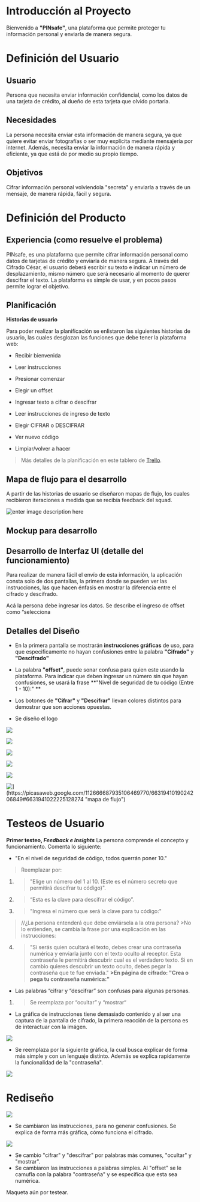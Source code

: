 # **Introducción al Proyecto**
Bienvenido a **"PINsafe"**,  una plataforma que permite proteger tu información personal y enviarla de manera segura.


# **Definición del Usuario**
## **Usuario**


Persona que necesita enviar información confidencial, como los datos de una tarjeta de crédito, al dueño de esta tarjeta que olvido portarla.


## **Necesidades**

La persona necesita enviar esta información de manera segura, ya que quiere evitar enviar fotografías o ser muy explícita mediante mensajería por internet. Además, necesita enviar la información de manera rápida y eficiente, ya que está de por medio su propio tiempo.

## **Objetivos**

Cifrar información personal volviendola "secreta" y enviarla a través de un mensaje, de manera rápida, fácil y segura.
# **Definición del Producto**


## **Experiencia (como resuelve el problema)**

PINsafe, es una plataforma que permite cifrar información personal como datos de tarjetas de crédito y enviarla de manera segura. A través del Cifrado César, el usuario deberá escribir su texto e indicar un número de desplazamiento, mismo número que será necesario al momento de querer descifrar el texto. La plataforma es simple de usar, y en pocos pasos  permite lograr el objetivo.

## **Planificación**
**Historias de usuario**

Para poder realizar la planificación se enlistaron las siguientes historias de usuario, las cuales desglozan las funciones que debe tener la plataforma web:
- Recibir bienvenida

- Leer instrucciones

- Presionar comenzar

- Elegir un offset

- Ingresar texto a cifrar o descifrar

- Leer instrucciones de ingreso de texto

- Elegir CIFRAR o DESCIFRAR

- Ver nuevo código

- Limpiar/volver a hacer

	
	
> Más detalles de la planificación en este tablero de [Trello](https://trello.com/b/q14j2H8p/cifrado-césar).


## Mapa de flujo para el desarrollo
A partir de las historias de usuario se diseñaron mapas de flujo, los cuales recibieron iteraciones a medida que se recibía feedback del squad.

![enter image description here](https://lh3.googleusercontent.com/cNeJhxqnJySwTb7p8cagwBF7YxOiZSdSZJGzR8m2cS-2eazMfyWGvbYxdf2nVyj7mGpNvVImq8i0 "mapa de flujo1")


## Mockup para desarrollo 


## **Desarrollo de Interfaz UI (detalle del funcionamiento)**

Para realizar de manera fácil el envío de esta información, la aplicación consta solo de dos pantallas, la primera donde se pueden ver las instrucciones, las que hacen énfasis en mostrar la diferencia entre el cifrado y descifrado.


Acá la persona debe ingresar los datos. Se describe el ingreso de offset como “selecciona
## Detalles del Diseño
- En la primera pantalla se mostrarán **instrucciones gráficas** de uso, para que especificamente no hayan confusiones entre la palabra **"Cifrado"** y **"Descifrado"**

- La palabra **"offset"**, puede sonar confusa para quien este usando la plataforma. Para indicar que deben ingresar un número sin que hayan confusiones, se usará la frase **"Nivel de seguridad de tu código (Entre 1 - 10):" **
- Los botones de **"Cifrar"** y **"Descifrar"** llevan colores distintos para demostrar que son acciones opuestas.
- Se diseño el logo

![
](https://lh3.googleusercontent.com/gVouBCGLFdVM81GfTmjpnuXVjXTB6am_6TYIGFUa05m3duEhjY7J-v1-e51TNK5caJ_D7x-pHLo3 "mapa")



![
](https://lh3.googleusercontent.com/U063yylLq-ycBAejNpqiIrgtSkY7BiQ9f1LLrViNn53-nX6vqINdH9WMxULgHIUZxdV24elEKL0P "usuario")


![
](https://lh3.googleusercontent.com/eaWiUBWb7WNF6Nj4L2w6BIumiwF-BocvLZGh1tOhc2P2d-8NLCjSlg0DhZpsIWMNePAisKT5EkWP "mockup2y3")


![
](https://lh3.googleusercontent.com/DFmIRfbsguZ6gFutI_bcSDLJrzQLPTm2WxH9_C7N2O0YUfKLW_3rs8p2frUOt8PiGTuATjUEOgpv "mockup1")



![
](https://lh3.googleusercontent.com/5qT_kcLx-JCQDi0nwyPYG2YXTGu5PZkphnIpHGL0NjYmtXVn5SZqXU8kH3K4FCtKI3ZSZpo1nruU "mockup1b")



![\](https://picasaweb.google.com/112666687935106469770/6631941019024206849#6631941022225128274 "mapa de flujo")](https://lh3.googleusercontent.com/cNeJhxqnJySwTb7p8cagwBF7YxOiZSdSZJGzR8m2cS-2eazMfyWGvbYxdf2nVyj7mGpNvVImq8i0)
# Testeos de Usuario

**Primer testeo, ***Feedback e Insights*****
La persona comprende el concepto y funcionamiento. Comenta lo siguiente:

- "En el nivel de seguridad de código, todos querrán poner 10."

>Reemplazar por: 
1. >"Elige un número del 1 al 10. (Este es el número secreto que permitirá descifrar tu código)".

2. >“Esta es la clave para descifrar el código”. 
 
3. >"Ingresa el número que será la clave para tu código:"

>//¿La persona entenderá que debe enviársela a la otra persona?
		>No lo entienden, se cambia la frase por una explicación en las instrucciones:
4. >"Si serás quien ocultará el texto, debes crear una contraseña numérica y enviarla junto con el texto oculto al receptor. Esta contraseña le permitirá descubrir cual es el verdadero texto.
		Si en cambio quieres descubrir un texto oculto, debes pegar la contraseña que te fue enviada."
		**>En página de cifrado: "Crea o pega tu contraseña numérica:"**

- Las palabras “cifrar y “descifrar” son confusas para algunas personas.

1. >Se reemplaza por “ocultar” y “mostrar“

- La gráfica de instrucciones tiene demasiado contenido y al ser una captura de la pantalla de cifrado, la primera reacción de la persona es de interactuar con la imágen.

![
](https://lh3.googleusercontent.com/XALy8XjskeSpkzrjsZxJZgHM4IzYsgI0gp3iVUK0PPKxvz9aH3dC-vWrn8_eMcJV5q1Rn72CVwIi "cifrarNueva")
- Se reemplaza por la siguiente gráfica, la cual busca explicar de forma más simple y con un lenguaje distinto. Además se explica rapidamente la funcionalidad de la "contraseña".

![
](https://lh3.googleusercontent.com/xjFjGh_B0RaDSPVhzu2IvFCGRDQtE3dtlPkPpyx87L-YcLROiGq_BqX_OCrVqKGGZGYoRg6dPYEF "cifrarNueva")

# Rediseño

![
](https://lh3.googleusercontent.com/y0hrofmeJAPhEopQaMDvZr4L17LMAEDehdCOjErrAOpoJ4NURMVEaHof0MRVsEK00meL0Q03IsoZ "web1")
- Se cambiaron las instrucciones, para no generar confusiones. Se explica de forma más gráfica, cómo funciona el cifrado.

![
](https://lh3.googleusercontent.com/P8OgZ-a1kOWGp6Wxa0StzgE9jGTvZm4QxxyJ86OUWClxhFtT7uyGIJgbDmTvzSOx2pq0b419enTC "web2")
- Se cambio "cifrar" y "descifrar" por palabras más comunes, "ocultar" y "mostrar".
- Se cambiaron las instrucciones a palabras simples. Al "offset" se le camufla con la palabra "contraseña" y se especifíca que esta sea numérica.

Maqueta aún por testear.
<!--stackedit_data:
eyJoaXN0b3J5IjpbLTE1MDQyNjU3MTgsLTE3MDk4NzE5MjAsMT
UxMzUwOTI0MywzODQ4NTg1NjEsMTIzMzc4ODk0MywtMTIzMjg3
NzgzNywtNzU2Njk4OTA2LC0xNzQ1MDY4NzAyLDUxMDk0Nzk0My
w2MDQ4OTIxNzIsMTQ4NDM5OTUyOSwtMjY4NjU5Njc5LDkzNDM0
OTQ3NiwtMTA5MTExOTM0MywtMTQyOTI2MDksMTg2MjM4MDAzMS
wtNzIxNjYyNTAyXX0=
-->